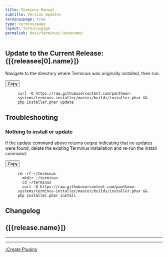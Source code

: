 ```yaml
---
title: Terminus Manual
subtitle: Version Updates
terminuspage: true
type: terminuspage
layout: terminuspage
permalink: docs/terminus/:basename/
---
```

<div class="container col-md-12" ng-app="terminusReleaseApp" ng-controller="terminusReleaseCtrl">
  <h2> Update to the Current Release: {[{releases[0].name}]}</h2>
  <p class="instruction">Navigate to the directory where Terminus was originally installed, then run:</p>
  <div class="copy-snippet">
    <button class="btn btn-default btn-clippy" data-clipboard-target="#terminus-update">Copy</button>
    <figure><pre id="terminus-update"><code class="command bash" data-lang="bash">curl -O https://raw.githubusercontent.com/pantheon-systems/terminus-installer/master/builds/installer.phar && php installer.phar update</code></pre></figure>
  </div>
  <h2>Troubleshooting</h2>
  <h3>Nothing to install or update</h3>
  <p class="instruction">If the update command above returns output indicating that no updates were found, delete the existing Terminus installation and re-run the install command:</p>
  <div class="copy-snippet">
    <button class="btn btn-default btn-clippy" data-clipboard-target="#terminus-update-fail">Copy</button>
    <figure><pre id="terminus-update-fail"><code class="command bash" data-lang="bash">rm -rf ~/terminus
  mkdir ~/terminus
  cd ~/terminus
  curl -O https://raw.githubusercontent.com/pantheon-systems/terminus-installer/master/builds/installer.phar && php installer.phar install</code></pre></figure>
  </div>
  <h2>Changelog</h2>
  <div ng-repeat="release in releases| filter: greaterThan('id', 5224487)">
    <h2>{[{release.name}]}</h2>
    <md ng-model="release.body"></md>
    <hr>
  </div>
</div>
<div class="terminus-pager">
  <hr>
  <a style="float:left;" href="/docs/terminus/plugins/create"><span class="terminus-pager-lsaquo">&lsaquo;</span>Create Plugins</a>
</div>
